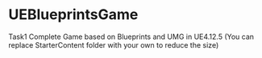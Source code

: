 # UEBlueprintsGame
Task1
Complete Game based on Blueprints and UMG in UE4.12.5
(You can replace StarterContent folder with your own to reduce the size)
